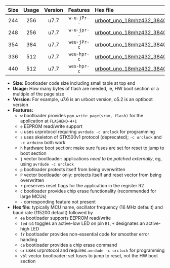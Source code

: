 |Size|Usage|Version|Features|Hex file|
|:-:|:-:|:-:|:-:|:--|
|244|256|u7.7|`w-u-jPr--`|[urboot_uno_18mhz432_38400bps_led+b5_ur_vbl.hex](https://raw.githubusercontent.com/stefanrueger/urboot.hex/main/boards/uno/fcpu_18mhz432/38400_bps/urboot_uno_18mhz432_38400bps_led+b5_ur_vbl.hex)|
|248|256|u7.7|`w-u-jpr--`|[urboot_uno_18mhz432_38400bps_led+b5_fr_ur_vbl.hex](https://raw.githubusercontent.com/stefanrueger/urboot.hex/main/boards/uno/fcpu_18mhz432/38400_bps/urboot_uno_18mhz432_38400bps_led+b5_fr_ur_vbl.hex)|
|354|384|u7.7|`weu-jPr-c`|[urboot_uno_18mhz432_38400bps_ee_led+b5_fr_ce_ur_vbl.hex](https://raw.githubusercontent.com/stefanrueger/urboot.hex/main/boards/uno/fcpu_18mhz432/38400_bps/urboot_uno_18mhz432_38400bps_ee_led+b5_fr_ce_ur_vbl.hex)|
|336|512|u7.7|`weu-hpr-c`|[urboot_uno_18mhz432_38400bps_ee_led+b5_fr_ce_ur.hex](https://raw.githubusercontent.com/stefanrueger/urboot.hex/main/boards/uno/fcpu_18mhz432/38400_bps/urboot_uno_18mhz432_38400bps_ee_led+b5_fr_ce_ur.hex)|
|440|512|u7.7|`wes-hpr-c`|[urboot_uno_18mhz432_38400bps_ee_led+b5_fr_ce.hex](https://raw.githubusercontent.com/stefanrueger/urboot.hex/main/boards/uno/fcpu_18mhz432/38400_bps/urboot_uno_18mhz432_38400bps_ee_led+b5_fr_ce.hex)|

- **Size:** Bootloader code size including small table at top end
- **Usage:** How many bytes of flash are needed, ie, HW boot section or a multiple of the page size
- **Version:** For example, u7.6 is an urboot version, o5.2 is an optiboot version
- **Features:**
  + `w` bootloader provides `pgm_write_page(sram, flash)` for the application at `FLASHEND-4+1`
  + `e` EEPROM read/write support
  + `u` uses urprotocol requiring `avrdude -c urclock` for programming
  + `s` uses skeleton of STK500v1 protocol (deprecated); `-c urclock` and `-c arduino` both work
  + `h` hardware boot section: make sure fuses are set for reset to jump to boot section
  + `j` vector bootloader: applications *need to be patched externally*, eg, using `avrdude -c urclock`
  + `p` bootloader protects itself from being overwritten
  + `P` vector bootloader only: protects itself and reset vector from being overwritten
  + `r` preserves reset flags for the application in the register R2
  + `c` bootloader provides chip erase functionality (recommended for large MCUs)
  + `-` corresponding feature not present
- **Hex file:** typically MCU name, oscillator frequency (16 MHz default) and baud rate (115200 default) followed by
  + `ee` bootloader supports EEPROM read/write
  + `led-b1` toggles an active-low LED on pin `B1`, `+` designates an active-high LED
  + `fr` bootloader provides non-essential code for smoother error handing
  + `ce` bootloader provides a chip erase command
  + `ur` uses urprotocol and requires `avrdude -c urclock` for programming
  + `vbl` vector bootloader: set fuses to jump to reset, not the HW boot section
